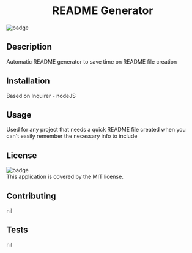 
<h1 align="center">README Generator </h1>
  
![badge](https://img.shields.io/badge/license-MIT-brightgreen)<br />

## Description
Automatic README generator to save time on README file creation

## Installation
Based on Inquirer - nodeJS

## Usage
Used for any project that needs a quick README file created when you can't easily remember the necessary info to include

## License
![badge](https://img.shields.io/badge/license-MIT-brightgreen)
<br />
This application is covered by the MIT license. 

## Contributing
nil

## Tests
nil
    